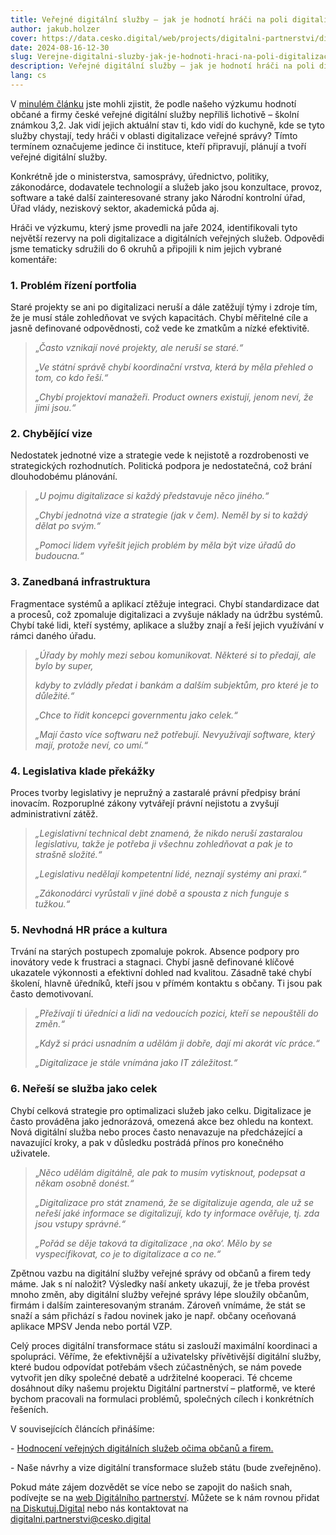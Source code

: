 ```yaml
---
title: Veřejné digitální služby – jak je hodnotí hráči na poli digitalizace?
author: jakub.holzer
cover: https://data.cesko.digital/web/projects/digitalni-partnerstvi/digitalni-partnerstvi-logo.png
date: 2024-08-16-12-30
slug: Verejne-digitalni-sluzby-jak-je-hodnoti-hraci-na-poli-digitalizace
description: Veřejné digitální služby – jak je hodnotí hráči na poli digitalizace?
lang: cs
---
```

V [minulém článku](https://blog.cesko.digital/2024/08/horsi-trojka-pro-stat-aneb-jak-obcane-a-firmy-hodnoti-digitalni-sluzby-verejne-spravy) jste mohli zjistit, že podle našeho výzkumu hodnotí občané a firmy české veřejné digitální služby nepříliš lichotivě – školní známkou 3,2. Jak vidí jejich aktuální stav ti, kdo vidí do kuchyně, kde se tyto služby chystají, tedy hráči v oblasti digitalizace veřejné správy? Tímto termínem označujeme jedince či instituce, kteří připravují, plánují a tvoří veřejné digitální služby. 

Konkrétně jde o ministerstva, samosprávy, úřednictvo, politiky, zákonodárce, dodavatele technologií a služeb jako jsou konzultace, provoz, software a také další zainteresované strany jako Národní kontrolní úřad, Úřad vlády, neziskový sektor, akademická půda aj.

Hráči ve výzkumu, který jsme provedli na jaře 2024, identifikovali tyto největší rezervy na poli digitalizace a digitálních veřejných služeb. Odpovědi jsme tematicky sdružili do 6 okruhů a připojili k nim jejich vybrané komentáře:



### 1. Problém řízení portfolia

Staré projekty se ani po digitalizaci neruší a dále zatěžují týmy i zdroje tím, že je musí stále zohledňovat ve svých kapacitách. Chybí měřitelné cíle a jasně definované odpovědnosti, což vede ke zmatkům a nízké efektivitě.

> „*Často vznikají nové projekty, ale neruší se staré.“*
>
> *„Ve státní správě chybí koordinační vrstva, která by měla přehled o tom, co kdo řeší.“*
>
> *„Chybí projektoví manažeři. Product owners existují, jenom neví, že jimi jsou.“*



### 2. Chybějící vize

Nedostatek jednotné vize a strategie vede k nejistotě a rozdrobenosti ve strategických rozhodnutích. Politická podpora je nedostatečná, což brání dlouhodobému plánování.

> *„U pojmu digitalizace si každý představuje něco jiného.“*
>
> *„Chybí jednotná vize a strategie (jak v čem). Neměl by si to každý dělat po svým.“*
>
> *„Pomoci lidem vyřešit jejich problém by měla být vize úřadů do budoucna.“*



### 3. Zanedbaná infrastruktura

Fragmentace systémů a aplikací ztěžuje integraci. Chybí standardizace dat a procesů, což zpomaluje digitalizaci a zvyšuje náklady na údržbu systémů. Chybí také lidi, kteří systémy, aplikace a služby znají a řeší jejich využívání v rámci daného úřadu. 

> *„Úřady by mohly mezi sebou komunikovat. Některé si to předají, ale bylo by super,* 
>
> *kdyby to zvládly předat i bankám a dalším subjektům, pro které je to důležité.“*
>
> *„Chce to řídit koncepci governmentu jako celek.“*
>
> *„Mají často více softwaru než potřebují. Nevyužívají software, který mají, protože neví, co umí.“*



### 4. Legislativa klade překážky

Proces tvorby legislativy je nepružný a zastaralé právní předpisy brání inovacím. Rozporuplné zákony vytvářejí právní nejistotu a zvyšují administrativní zátěž.

> *„Legislativní technical debt znamená, že nikdo neruší zastaralou legislativu, takže je potřeba ji všechnu zohledňovat a pak je to strašně složité.“*
>
> *„Legislativu nedělají kompetentní lidé, neznají systémy ani praxi.“*
>
> *„Zákonodárci vyrůstali v jiné době a spousta z nich funguje s tužkou.“*



### 5. Nevhodná HR práce a kultura

Trvání na starých postupech zpomaluje pokrok. Absence podpory pro inovátory vede k frustraci a stagnaci. Chybí jasně definované klíčové ukazatele výkonnosti a efektivní dohled nad kvalitou. Zásadně také chybí školení, hlavně úředníků, kteří jsou v přímém kontaktu s občany. Ti jsou pak často demotivovaní. 



> *„Přežívají ti úředníci a lidi na vedoucích pozici, kteří se nepouštěli do změn.“*
>
> *„Když si práci usnadním a udělám ji dobře, dají mi akorát víc práce.“*
>
> *„Digitalizace je stále vnímána jako IT záležitost.“*



### 6. Neřeší se služba jako celek

Chybí celková strategie pro optimalizaci služeb jako celku. Digitalizace je často prováděna jako jednorázová, omezená akce bez ohledu na kontext. Nová digitální služba nebo proces často nenavazuje na předcházející a navazující kroky, a pak v důsledku postrádá přínos pro konečného uživatele. 

> „*Něco udělám digitálně, ale pak to musím vytisknout, podepsat a někam osobně donést.“*
>
> *„Digitalizace pro stát znamená, že se digitalizuje agenda, ale už se neřeší jaké informace se digitalizují, kdo ty informace ověřuje, tj. zda jsou vstupy správné.“*
>
> *„Pořád se děje taková ta digitalizace ‚na oko‘. Mělo by se vyspecifikovat, co je to digitalizace a co ne.“*



Zpětnou vazbu na digitální služby veřejné správy od občanů a firem tedy máme. Jak s ní naložit? Výsledky naší ankety ukazují, že je třeba provést mnoho změn, aby digitální služby veřejné správy lépe sloužily občanům, firmám i dalším zainteresovaným stranám. Zároveň vnímáme, že stát se snaží a sám přichází s řadou novinek jako je např. občany oceňovaná aplikace MPSV Jenda nebo portál VZP.

Celý proces digitální transformace státu si zaslouží maximální koordinaci a spolupráci. Věříme, že efektivnější a uživatelsky přívětivější digitální služby, které budou odpovídat potřebám všech zúčastněných, se nám povede vytvořit jen díky společné debatě a udržitelné kooperaci. Té chceme dosáhnout díky našemu projektu Digitální partnerství – platformě, ve které bychom pracovali na formulaci problémů, společných cílech i konkrétních řešeních.

V souvisejících článcích přinášíme: 

\- [Hodnocení veřejných digitálních služeb očima občanů a firem.](https://blog.cesko.digital/2024/08/horsi-trojka-pro-stat-aneb-jak-obcane-a-firmy-hodnoti-digitalni-sluzby-verejne-spravy)

\- Naše návrhy a vize digitální transformace služeb státu (bude zveřejněno).

Pokud máte zájem dozvědět se více nebo se zapojit do našich snah, podívejte se na [web Digitálního partnerství](https://blog.cesko.digital/2024/08/horsi-trojka-pro-stat-aneb-jak-obcane-a-firmy-hodnoti-digitalni-sluzby-verejne-spravy). Můžete se k nám rovnou přidat [na Diskutuj.Digital](https://diskutuj.digital/) nebo nás kontaktovat na digitalni.partnerstvi@cesko.digital
